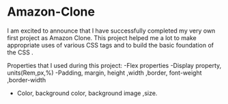 # Amazon-Clone

 I am excited to announce that I have successfully completed  my very own first project as Amazon Clone. This project  helped me a lot to make appropriate  uses of various CSS tags and to build the basic foundation of the CSS .

 Properties that I used during this project:
-Flex properties
-Display property, units(Rem,px,%)
-Padding, margin, height ,width ,border, font-weight ,border-width
- Color, background color, background image ,size.
